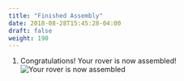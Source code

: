 ```yaml
---
title: "Finished Assembly"
date: 2018-08-28T15:45:28-04:00
draft: false
weight: 190
---
```


1. Congratulations! Your rover is now assembled!
   ![Your rover is now assembled](/images/start/30_AssembledRover.jpg "Assembled Rover")
